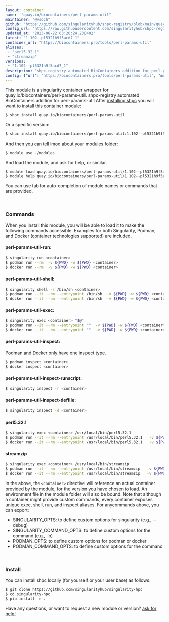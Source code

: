 ```yaml
---
layout: container
name:  "quay.io/biocontainers/perl-params-util"
maintainer: "@vsoch"
github: "https://github.com/singularityhub/shpc-registry/blob/main/quay.io/biocontainers/perl-params-util/container.yaml"
config_url: "https://raw.githubusercontent.com/singularityhub/shpc-registry/main/quay.io/biocontainers/perl-params-util/container.yaml"
updated_at: "2023-06-22 03:20:24.230402"
latest: "1.102--pl5321h9f5acd7_1"
container_url: "https://biocontainers.pro/tools/perl-params-util"
aliases:
 - "perl5.32.1"
 - "streamzip"
versions:
 - "1.102--pl5321h9f5acd7_1"
description: "shpc-registry automated BioContainers addition for perl-params-util"
config: {"url": "https://biocontainers.pro/tools/perl-params-util", "maintainer": "@vsoch", "description": "shpc-registry automated BioContainers addition for perl-params-util", "latest": {"1.102--pl5321h9f5acd7_1": "sha256:5c0b1b5ffef6961eb22ef45eba2c40af55082329325f51910e56ec8b7f2dc67b"}, "tags": {"1.102--pl5321h9f5acd7_1": "sha256:5c0b1b5ffef6961eb22ef45eba2c40af55082329325f51910e56ec8b7f2dc67b"}, "docker": "quay.io/biocontainers/perl-params-util", "aliases": {"perl5.32.1": "/usr/local/bin/perl5.32.1", "streamzip": "/usr/local/bin/streamzip"}}
---
```


This module is a singularity container wrapper for quay.io/biocontainers/perl-params-util.
shpc-registry automated BioContainers addition for perl-params-util
After [installing shpc](#install) you will want to install this container module:


```bash
$ shpc install quay.io/biocontainers/perl-params-util
```

Or a specific version:

```bash
$ shpc install quay.io/biocontainers/perl-params-util:1.102--pl5321h9f5acd7_1
```

And then you can tell lmod about your modules folder:

```bash
$ module use ./modules
```

And load the module, and ask for help, or similar.

```bash
$ module load quay.io/biocontainers/perl-params-util/1.102--pl5321h9f5acd7_1
$ module help quay.io/biocontainers/perl-params-util/1.102--pl5321h9f5acd7_1
```

You can use tab for auto-completion of module names or commands that are provided.

<br>

### Commands

When you install this module, you will be able to load it to make the following commands accessible.
Examples for both Singularity, Podman, and Docker (container technologies supported) are included.

#### perl-params-util-run:

```bash
$ singularity run <container>
$ podman run --rm  -v ${PWD} -w ${PWD} <container>
$ docker run --rm  -v ${PWD} -w ${PWD} <container>
```

#### perl-params-util-shell:

```bash
$ singularity shell -s /bin/sh <container>
$ podman run --it --rm --entrypoint /bin/sh  -v ${PWD} -w ${PWD} <container>
$ docker run --it --rm --entrypoint /bin/sh  -v ${PWD} -w ${PWD} <container>
```

#### perl-params-util-exec:

```bash
$ singularity exec <container> "$@"
$ podman run --it --rm --entrypoint ""  -v ${PWD} -w ${PWD} <container> "$@"
$ docker run --it --rm --entrypoint ""  -v ${PWD} -w ${PWD} <container> "$@"
```

#### perl-params-util-inspect:

Podman and Docker only have one inspect type.

```bash
$ podman inspect <container>
$ docker inspect <container>
```

#### perl-params-util-inspect-runscript:

```bash
$ singularity inspect -r <container>
```

#### perl-params-util-inspect-deffile:

```bash
$ singularity inspect -d <container>
```


#### perl5.32.1

```bash
$ singularity exec <container> /usr/local/bin/perl5.32.1
$ podman run --it --rm --entrypoint /usr/local/bin/perl5.32.1   -v ${PWD} -w ${PWD} <container> -c " $@"
$ docker run --it --rm --entrypoint /usr/local/bin/perl5.32.1   -v ${PWD} -w ${PWD} <container> -c " $@"
```


#### streamzip

```bash
$ singularity exec <container> /usr/local/bin/streamzip
$ podman run --it --rm --entrypoint /usr/local/bin/streamzip   -v ${PWD} -w ${PWD} <container> -c " $@"
$ docker run --it --rm --entrypoint /usr/local/bin/streamzip   -v ${PWD} -w ${PWD} <container> -c " $@"
```



In the above, the `<container>` directive will reference an actual container provided
by the module, for the version you have chosen to load. An environment file in the
module folder will also be bound. Note that although a container
might provide custom commands, every container exposes unique exec, shell, run, and
inspect aliases. For anycommands above, you can export:

 - SINGULARITY_OPTS: to define custom options for singularity (e.g., --debug)
 - SINGULARITY_COMMAND_OPTS: to define custom options for the command (e.g., -b)
 - PODMAN_OPTS: to define custom options for podman or docker
 - PODMAN_COMMAND_OPTS: to define custom options for the command

<br>

### Install

You can install shpc locally (for yourself or your user base) as follows:

```bash
$ git clone https://github.com/singularityhub/singularity-hpc
$ cd singularity-hpc
$ pip install -e .
```

Have any questions, or want to request a new module or version? [ask for help!](https://github.com/singularityhub/singularity-hpc/issues)